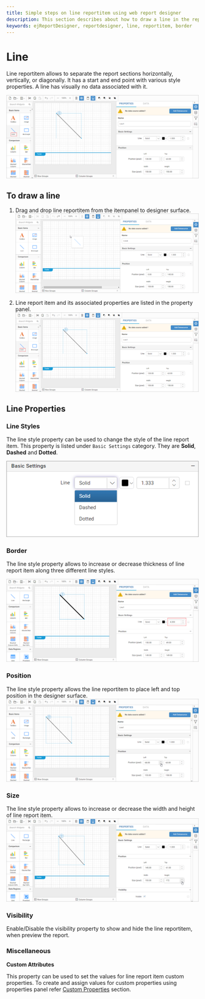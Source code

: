```yaml
---
title: Simple steps on line reportitem using web report designer
description: This section describes about how to draw a line in the report and its properties using the Bold Report Designer
keywords: ejReportDesigner, reportdesigner, line, reportitem, border
---
```


# Line

Line reportitem allows to separate the report sections  horizontally, vertically, or diagonally. It has a start and end point with various style properties. A line has visually no data associated with it.

![Line report item in design area](/static/assets/on-premise/images/report-designer/report-items/line/line-reportitem-designarea.png)

## To draw a line

1. Drag and drop line reportitem from the itempanel to designer surface.
![Drag and drop line report item in design area](/static/assets/on-premise/images/report-designer/report-items/line/drag-drop-line-reportitem.png)

2. Line report item and its associated properties are listed in the property panel.
![Line report item in design area](/static/assets/on-premise/images/report-designer/report-items/line/line-reportitem-designarea.png)

## Line Properties

### Line Styles

The line style property can be used to change the style of the line report item. This property is listed under `Basic Settings` category. They are **Solid**, **Dashed** and **Dotted**.

![Line reportitem different styles](/static/assets/on-premise/images/report-designer/report-items/line/line-style-types.png)

### Border

The line style property allows to increase or decrease thickness of line report item along three different line styles.

![Line reportitem border styles](/static/assets/on-premise/images/report-designer/report-items/line/line-reportitem-border.png)

### Position

The line style property allows the line reportitem to place left and top position in the designer surface.
![Line report item in postion change](/static/assets/on-premise/images/report-designer/report-items/line/line-reportitem-position.png)

### Size

The line style property allows to increase or decrease the width and height of line report item.
![Line report item in size change](/static/assets/on-premise/images/report-designer/report-items/line/line-reportitem-size.png)

### Visibility

Enable/Disable the visibility property to show and hide the line reportitem, when preview the report.

### Miscellaneous

<span style="font-weight:bold">Custom Attributes</span>

This property can be used to set the values for line report item custom properties. To create and assign values for custom properties using properties panel refer [Custom Properties](/designer-guide/report-designer/compose-report/common-properties/#custom-properties) section.